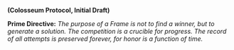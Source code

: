**(Colosseum Protocol, Initial Draft)**

**Prime Directive:** *The purpose of a Frame is not to find a winner, but to generate a solution. The competition is a crucible for progress. The record of all attempts is preserved forever, for honor is a function of time.*